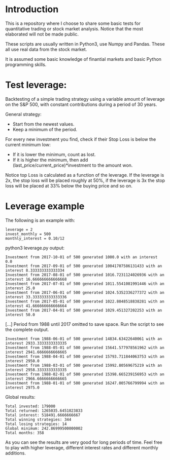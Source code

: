 # Introduction

This is a repository where I choose to share some basic tests for quantitative trading or stock market analysis. Notice that the most elaborated will not be made public.

These scripts are usually written in Python3, use Numpy and Pandas.  These all use real data from the stock market.

It is assumed some basic knowledge of finantial markets and basic Python programming skills. 

# Test leverage: 

Backtesting of a simple trading strategy using a variable amount of leverage on the S&P 500, with constant contributions during a period of 30 years. 

General strategy:

- Start from the newest values. 
- Keep a minimum of the period. 

For every new investment you find, check if their Stop Loss is below the current minimum low:

- If it is lower the minimum, count as lost. 
- If it is higher the minimum, then add (last_price/current_price)*investment to the amount won. 

Notice top Loss is calculated as a function of the leverage. If the leverage is 2x, the stop loss will be placed roughly at 50%, if the leverage is 3x the stop loss will be placed at 33% below the buying price and so on. 

# Leverage example

The following is an example with: 

	leverage = 2
	invest_monthly = 500
	monthly_interest = 0.10/12 

 python3 leverage.py output:
 
	Investment from 2017-10-01 of 500 generated 1000.0 with an interest 0.0
	Investment from 2017-09-01 of 500 generated 10041707586131433 with an interest 8.333333333333334
	Investment from 2017-08-01 of 500 generated 1016.7231124026936 with an interest 16.666666666666668
	Investment from 2017-07-01 of 500 generated 1011.5541081991446 with an interest 25.0
	Investment from 2017-06-01 of 500 generated 1024.5352336277372 with an interest 33.333333333333336
	Investment from 2017-05-01 of 500 generated 1022.8048518838281 with an interest 41.666666666666664
	Investment from 2017-04-01 of 500 generated 1029.451327202253 with an interest 50.0

[...]
Period from 1988 until 2017 omitted to save space. 
Run the script to see the complete output.


	Investment from 1988-06-01 of 500 generated 14834.63422640061 with an interest 2933.3333333333335
	Investment from 1988-05-01 of 500 generated 15641.577978561962 with an interest 2941.6666666666665
	Investment from 1988-04-01 of 500 generated 15793.711844063753 with an interest 2950.0
	Investment from 1988-03-01 of 500 generated 15992.80569675219 with an interest 2958.3333333333335
	Investment from 1988-02-01 of 500 generated 15398.665239156953 with an interest 2966.6666666666665
	Investment from 1988-01-01 of 500 generated 16247.005766799994 with an interest 2975.0

Global results: 

	Total invested: 179000
	Total returned: 1265035.6451023833
	Total interest: 518491.6666666667
	Total winning strategies: 344
	Total losing strategies: 14
	Global minimum: 242.86999500000002
	Total months: 358

As you can see the results are very good for long periods of time. Feel free to play with higher leverage, different interest rates and different monthly additions. 


